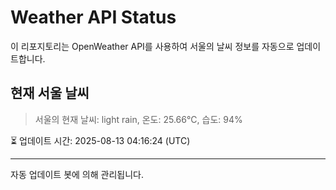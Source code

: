 
# Weather API Status

이 리포지토리는 OpenWeather API를 사용하여 서울의 날씨 정보를 자동으로 업데이트합니다.

## 현재 서울 날씨
> 서울의 현재 날씨: light rain, 온도: 25.66°C, 습도: 94%

⏳ 업데이트 시간: 2025-08-13 04:16:24 (UTC)

---
자동 업데이트 봇에 의해 관리됩니다.
